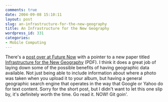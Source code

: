 ```yaml
---
comments: true
date: 2004-09-08 15:10:11
layout: post
slug: an-infrastructure-for-the-new-geography
title: An Infrastructure for the New Geography
wordpress_id: 331
categories:
- Mobile Computing
---
```


There's a [post over at Future Now](http://blogger.iftf.org/Future/000525.html) with a pointer to a new paper titled [Infrastructure for the New Geography](http://blogger.iftf.org/Future/SR-869_Infrastructure_New_Geog.pdf) (PDF). I think it does a great job of laying down some of the possible benefits of having geographic data available. Not just being able to include information about where a photo was taken when you upload it to your album, but having a general geographic search engine that operates in the way that Google or Yahoo do for text content. Sorry for the short post, but I didn't want to let this one slip by, it's definitely worth the time. Go read it. NOW! Git goin'.
